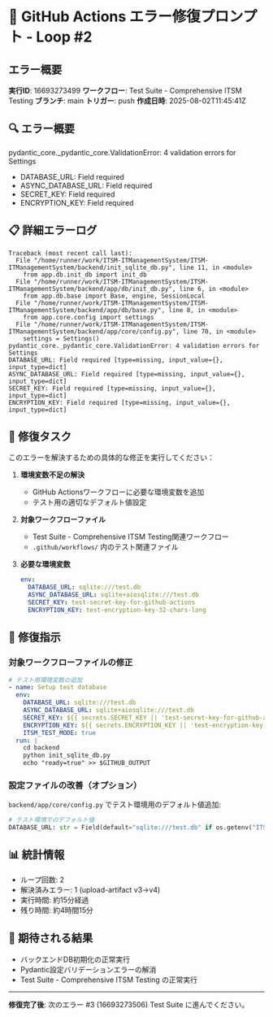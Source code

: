 # 🚨 GitHub Actions エラー修復プロンプト - Loop #2

## エラー概要
**実行ID**: 16693273499
**ワークフロー**: Test Suite - Comprehensive ITSM Testing
**ブランチ**: main
**トリガー**: push
**作成日時**: 2025-08-02T11:45:41Z

## 🔍 エラー概要
pydantic_core._pydantic_core.ValidationError: 4 validation errors for Settings
- DATABASE_URL: Field required
- ASYNC_DATABASE_URL: Field required  
- SECRET_KEY: Field required
- ENCRYPTION_KEY: Field required

## 📋 詳細エラーログ
```
Traceback (most recent call last):
  File "/home/runner/work/ITSM-ITManagementSystem/ITSM-ITManagementSystem/backend/init_sqlite_db.py", line 11, in <module>
    from app.db.init_db import init_db
  File "/home/runner/work/ITSM-ITManagementSystem/ITSM-ITManagementSystem/backend/app/db/init_db.py", line 6, in <module>
    from app.db.base import Base, engine, SessionLocal
  File "/home/runner/work/ITSM-ITManagementSystem/ITSM-ITManagementSystem/backend/app/db/base.py", line 8, in <module>
    from app.core.config import settings
  File "/home/runner/work/ITSM-ITManagementSystem/ITSM-ITManagementSystem/backend/app/core/config.py", line 70, in <module>
    settings = Settings()
pydantic_core._pydantic_core.ValidationError: 4 validation errors for Settings
DATABASE_URL: Field required [type=missing, input_value={}, input_type=dict]
ASYNC_DATABASE_URL: Field required [type=missing, input_value={}, input_type=dict]
SECRET_KEY: Field required [type=missing, input_value={}, input_type=dict]
ENCRYPTION_KEY: Field required [type=missing, input_value={}, input_type=dict]
```

## 🎯 修復タスク
このエラーを解決するための具体的な修正を実行してください：

1. **環境変数不足の解決**
   - GitHub Actionsワークフローに必要な環境変数を追加
   - テスト用の適切なデフォルト値設定

2. **対象ワークフローファイル**
   - Test Suite - Comprehensive ITSM Testing関連ワークフロー
   - `.github/workflows/` 内のテスト関連ファイル

3. **必要な環境変数**
   ```yaml
   env:
     DATABASE_URL: sqlite:///test.db
     ASYNC_DATABASE_URL: sqlite+aiosqlite:///test.db
     SECRET_KEY: test-secret-key-for-github-actions
     ENCRYPTION_KEY: test-encryption-key-32-chars-long
   ```

## 🔧 修復指示

### 対象ワークフローファイルの修正
```yaml
# テスト用環境変数の追加
- name: Setup test database
  env:
    DATABASE_URL: sqlite:///test.db
    ASYNC_DATABASE_URL: sqlite+aiosqlite:///test.db
    SECRET_KEY: ${{ secrets.SECRET_KEY || 'test-secret-key-for-github-actions-testing' }}
    ENCRYPTION_KEY: ${{ secrets.ENCRYPTION_KEY || 'test-encryption-key-32-chars-12345' }}
    ITSM_TEST_MODE: true
  run: |
    cd backend
    python init_sqlite_db.py
    echo "ready=true" >> $GITHUB_OUTPUT
```

### 設定ファイルの改善（オプション）
`backend/app/core/config.py` でテスト環境用のデフォルト値追加:
```python
# テスト環境でのデフォルト値
DATABASE_URL: str = Field(default="sqlite:///test.db" if os.getenv("ITSM_TEST_MODE") else ...)
```

## 📊 統計情報
- ループ回数: 2
- 解決済みエラー: 1 (upload-artifact v3→v4)
- 実行時間: 約15分経過
- 残り時間: 約4時間15分

## 🎯 期待される結果
- バックエンドDB初期化の正常実行
- Pydantic設定バリデーションエラーの解消
- Test Suite - Comprehensive ITSM Testing の正常実行

---
**修復完了後**: 次のエラー #3 (16693273506) Test Suite に進んでください。